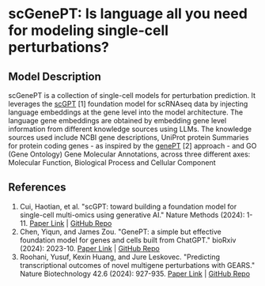 # scGenePT: Is language all you need for modeling single-cell perturbations?

## Model Description
scGenePT is a collection of single-cell models for perturbation prediction. It leverages the [scGPT](https://github.com/bowang-lab/scGPT) [1] foundation model for scRNAseq data by injecting language embeddings at the gene level into the model architecture. The language gene embeddings are obtained by embedding gene level information from different knowledge sources using LLMs. The knowledge sources used include NCBI gene descriptions, UniProt protein Summaries for protein coding genes - as inspired by the [genePT](https://github.com/yiqunchen/GenePT) [2] approach - and GO (Gene Ontology) Gene Molecular Annotations, across three different axes: Molecular Function, Biological Process and Cellular Component


## References
1. Cui, Haotian, et al. "scGPT: toward building a foundation model for single-cell multi-omics using generative AI." Nature Methods (2024): 1-11. [Paper Link](https://www.nature.com/articles/s41592-024-02201-0) | [GitHub Repo](https://github.com/bowang-lab/scGPT) 
2. Chen, Yiqun, and James Zou. "GenePT: a simple but effective foundation model for genes and cells built from ChatGPT." bioRxiv (2024): 2023-10. [Paper Link](https://pmc.ncbi.nlm.nih.gov/articles/PMC10614824/) |  [GitHub Repo](https://github.com/yiqunchen/GenePT) 
5. Roohani, Yusuf, Kexin Huang, and Jure Leskovec. "Predicting transcriptional outcomes of novel multigene perturbations with GEARS." Nature Biotechnology 42.6 (2024): 927-935. [Paper Link](https://www.nature.com/articles/s41587-023-01905-6) | [GitHub Repo](https://github.com/snap-stanford/GEARS) 

